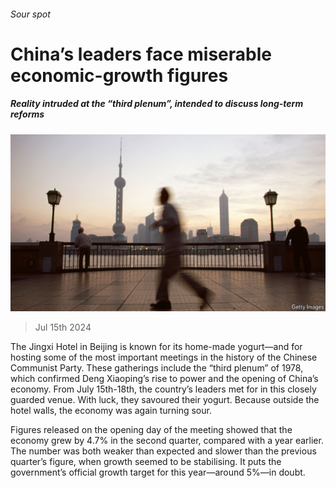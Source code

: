 ###### Sour spot

# China’s leaders face miserable economic-growth figures 

##### Reality intruded at the “third plenum”, intended to discuss long-term reforms 

![image](images/20240720_FNP501.jpg) 

> Jul 15th 2024 

The Jingxi Hotel in Beijing is known for its home-made yogurt—and for hosting some of the most important meetings in the history of the Chinese Communist Party. These gatherings include the “third plenum” of 1978, which confirmed Deng Xiaoping’s rise to power and the opening of China’s economy. From July 15th-18th, the country’s leaders met for  in this closely guarded venue. With luck, they savoured their yogurt. Because outside the hotel walls, the economy was again turning sour.

Figures released on the opening day of the meeting showed that the economy grew by 4.7% in the second quarter, compared with a year earlier. The number was both weaker than expected and slower than the previous quarter’s figure, when growth seemed to be stabilising. It puts the government’s official growth target for this year—around 5%—in doubt.

